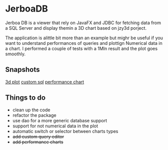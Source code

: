 # JerboaDB
Jerboa DB is a viewer that rely on JavaFX and JDBC for fetching data from a SQL Server and display themin a 3D chart based on jzy3d porject.

The application is alittle bit more than an example but mighr be useful if you want to understand performances of queries and plottign Numerical data in a chart. I performed a couple of tests with a 1Mln result and the plot goes smoothly. 

## Snapshots
[3d plot](media/plot.jpg)
[custom sql](media/sql.jpg)
[performance chart](media/perf.jpg)


## Things to do 

* clean up the code
* refactor the package
* use dao for a more generic database support
* support for not numerical data in the plot
* automatic switch or selector between charts types
* ~~add custom query editor~~
* ~~add performance charts~~

